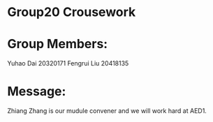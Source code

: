 # Group20 Crousework

# Group Members: 
Yuhao Dai 20320171 
Fengrui Liu 20418135

# Message:
Zhiang Zhang is our mudule convener and we will work hard at AED1.